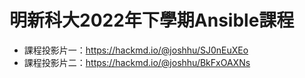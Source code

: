 # 明新科大2022年下學期Ansible課程

* 課程投影片一：https://hackmd.io/@joshhu/SJ0nEuXEo
* 課程投影片二：https://hackmd.io/@joshhu/BkFxOAXNs
